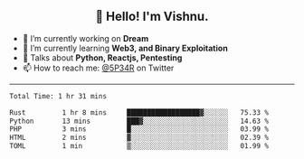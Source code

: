 <h2 align="center">👋 Hello! I'm Vishnu.</h2>


- 🔭 I’m currently working on **Dream**
- 🌱 I’m currently learning **Web3, and Binary Exploitation**
- 💬 Talks about **Python, Reactjs, Pentesting**
- 📫 How to reach me: [@5P34R](https://twitter.com/Vishnu27302693) on Twitter

---
<!--START_SECTION:waka-->

```txt
Total Time: 1 hr 31 mins

Rust         1 hr 8 mins     ██████████████████▓░░░░░░   75.33 %
Python       13 mins         ███▓░░░░░░░░░░░░░░░░░░░░░   14.63 %
PHP          3 mins          █░░░░░░░░░░░░░░░░░░░░░░░░   03.99 %
HTML         2 mins          ▓░░░░░░░░░░░░░░░░░░░░░░░░   02.39 %
TOML         1 min           ▒░░░░░░░░░░░░░░░░░░░░░░░░   01.99 %
```

<!--END_SECTION:waka-->
